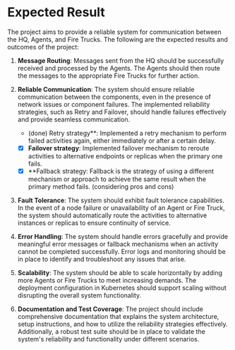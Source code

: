 # Expected Result

The project aims to provide a reliable system for communication between the HQ, Agents, and Fire Trucks. The following are the expected results and outcomes of the project:

1. **Message Routing**: Messages sent from the HQ should be successfully received and processed by the Agents. The Agents should then route the messages to the appropriate Fire Trucks for further action.

2. **Reliable Communication**: The system should ensure reliable communication between the components, even in the presence of network issues or component failures. The implemented reliability strategies, such as Retry and Failover, should handle failures effectively and provide seamless communication.

   - (done) Retry strategy**: Implemented a retry mechanism to perform failed activities again, either immediately or after a certain delay.

   - [x] **Failover strategy**: Implemented failover mechanism to reroute activities to alternative endpoints or replicas when the primary one fails.
   - [x] **Fallback strategy: Fallback is the strategy of using a different mechanism or approach to achieve the same result when the primary method fails. (considering pros and cons)

3. **Fault Tolerance**: The system should exhibit fault tolerance capabilities. In the event of a node failure or unavailability of an Agent or Fire Truck, the system should automatically route the activities to alternative instances or replicas to ensure continuity of service.

4. **Error Handling**: The system should handle errors gracefully and provide meaningful error messages or fallback mechanisms when an activity cannot be completed successfully. Error logs and monitoring should be in place to identify and troubleshoot any issues that arise.

5. **Scalability**: The system should be able to scale horizontally by adding more Agents or Fire Trucks to meet increasing demands. The deployment configuration in Kubernetes should support scaling without disrupting the overall system functionality.

6. **Documentation and Test Coverage**: The project should include comprehensive documentation that explains the system architecture, setup instructions, and how to utilize the reliability strategies effectively. Additionally, a robust test suite should be in place to validate the system's reliability and functionality under different scenarios.


